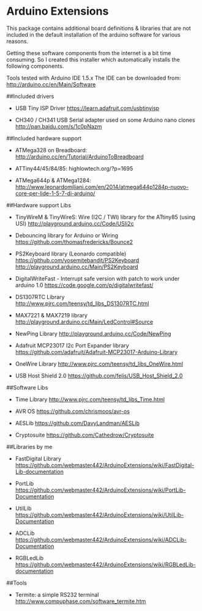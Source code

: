 # Arduino Extensions

This package contains additional board definitions & libraries that are not
included in the default installation of the arduino software for various reasons.

Getting these software components from the internet is a bit time consuming.
So I created this installer which automatically installs the following components.

Tools tested with Arduino IDE 1.5.x The IDE can be downloaded from: http://arduino.cc/en/Main/Software

##Included drivers
* USB Tiny ISP Driver
	https://learn.adafruit.com/usbtinyisp

* CH340 / CH341 USB Serial adapter used on some Arduino nano clones
	http://pan.baidu.com/s/1c0pNazm

##Included hardware support

* ATMega328 on Breadboard:
	http://arduino.cc/en/Tutorial/ArduinoToBreadboard
 
* ATTiny44/45/84/85:
	highlowtech.org/?p=1695
 
* ATMega644p & ATMega1284:
	http://www.leonardomiliani.com/en/2014/atmega644p1284p-nuovo-core-per-lide-1-5-7-di-arduino/

##Hardware support Libs

* TinyWireM & TinyWireS: Wire (I2C / TWI) library for the ATtiny85 (using USI)
	http://playground.arduino.cc/Code/USIi2c

* Debouncing library for Arduino or Wiring
	https://github.com/thomasfredericks/Bounce2

* PS2Keyboard library (Leonardo compatible)
	https://github.com/yosemitebandit/PS2Keyboard
	http://playground.arduino.cc/Main/PS2Keyboard

* DigitalWriteFast - Interrupt safe version with patch to work under arduino 1.0
	https://code.google.com/p/digitalwritefast/

* DS1307RTC Library
	http://www.pjrc.com/teensy/td_libs_DS1307RTC.html

* MAX7221 & MAX7219 library
	http://playground.arduino.cc/Main/LedControl#Source

* NewPing Library
	http://playground.arduino.cc/Code/NewPing

* Adafruit MCP23017 I2c Port Expander library
	https://github.com/adafruit/Adafruit-MCP23017-Arduino-Library

* OneWire Library
	http://www.pjrc.com/teensy/td_libs_OneWire.html
	
* USB Host Shield 2.0
	https://github.com/felis/USB_Host_Shield_2.0
	
##Software Libs

* Time Library
	http://www.pjrc.com/teensy/td_libs_Time.html
	
* AVR OS
	https://github.com/chrismoos/avr-os

* AESLib
	https://github.com/DavyLandman/AESLib

* Cryptosuite
	https://github.com/Cathedrow/Cryptosuite

##Libraries by me

* FastDigital Library
	https://github.com/webmaster442/ArduinoExtensions/wiki/FastDigital-Lib-documentation

* PortLib
	https://github.com/webmaster442/ArduinoExtensions/wiki/PortLib-Documentation

* UtilLib
	https://github.com/webmaster442/ArduinoExtensions/wiki/UtilLib-Documentation

* ADCLib
	https://github.com/webmaster442/ArduinoExtensions/wiki/ADCLib-Documentation

* RGBLedLib
	https://github.com/webmaster442/ArduinoExtensions/wiki/RGBLedLib-documentation

##Tools
* Termite: a simple RS232 terminal
	http://www.compuphase.com/software_termite.htm
